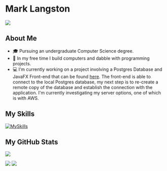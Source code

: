 # Mark Langston

<a href="https://www.linkedin.com/in/-mark-langston">
    <img src="https://img.shields.io/badge/-Linkedin-blue?style=flat-square&logo=linkedin">
</a>

## About Me
 * 🎓 Pursuing an undergraduate Computer Science degree.
 * 📖 In my free time I build computers and dabble with programming projects.
 * 💻 I’m currently working on a project involving a Postgres Database and JavaFX Front-end that can be found [here](https://github.com/Mark-Langston/MarksComputerBuilds). The front-end is able to connect to the local Postgres database, my next step is to re-create a remote copy of the database and establish the connection with the application. I'm currently investigating my server options, one of which is with AWS.

## My Skills

[![MySkills](https://skillicons.dev/icons?i=idea,clion,vscode,html,css,wordpress,github,postman,anaconda,powershell,bash,linux,redhat,debian,discord,ps,blender,gamemakerstudio,unity,unreal,cs,cpp,java,maven,py,postgres)](https://skillicons.dev)

## My GitHub Stats

![](http://github-profile-summary-cards.vercel.app/api/cards/profile-details?username=Mark-Langston&theme=dracula)

![](http://github-profile-summary-cards.vercel.app/api/cards/repos-per-language?username=Mark-Langston&theme=dracula)
![](http://github-profile-summary-cards.vercel.app/api/cards/most-commit-language?username=Mark-Langston&theme=dracula)

